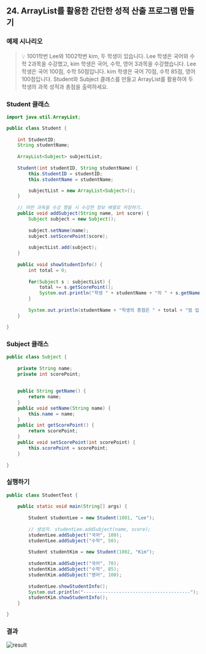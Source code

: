 ## 24. ArrayList를 활용한 간단한 성적 산출 프로그램 만들기

### 예제 시나리오

> 💡 1001학번 Lee와 1002학번 kim, 두 학생이 있습니다.
    Lee 학생은 국어와 수학 2과목을 수강했고, kim 학생은 국어,  수학, 영어 3과목을 수강했습니다.
    Lee 학생은 국어 100점, 수학 50점입니다.
    kim 학생은 국어 70점, 수학 85점, 영어 100점입니다.
    Student와 Subject 클래스를 만들고 ArrayList를 활용하여 두 학생의 과목 성적과 총점을 출력하세요.


### Student 클래스

```java
import java.util.ArrayList;

public class Student {
	
	int StudentID;
	String studentName;
	
	ArrayList<Subject> subjectList;
	
	Student(int studentID, String studentName) {
		this.StudentID = studentID;
		this.studentName = studentName;

		subjectList = new ArrayList<Subject>();
	}
	
	// 어떤 과목을 수강 했을 시 수강한 정보 배열로 저장하기.
	public void addSubject(String name, int score) {
		Subject subject = new Subject();
		
		subject.setName(name);
		subject.setScorePoint(score);
		
		subjectList.add(subject);
	}
	
	public void showStudentInfo() {
		int total = 0;
		
		for(Subject s : subjectList) {
			total += s.getScorePoint();
			System.out.println("학생 " + studentName + "의 " + s.getName() + " 과목 성적은" + s.getScorePoint() + "입니다.");
		}
		
		System.out.println(studentName + "학생의 총점은 " + total + "점 입니다.");
	}

}
```

### Subject 클래스

```java
public class Subject {
	
	private String name;
	private int scorePoint;
	
	
	public String getName() {
		return name;
	}
	public void setName(String name) {
		this.name = name;
	}
	public int getScorePoint() {
		return scorePoint;
	}
	public void setScorePoint(int scorePoint) {
		this.scorePoint = scorePoint;
	}
	
}
```

### 실행하기

```java
public class StudentTest {
	
	public static void main(String[] args) {
		
		Student studentLee = new Student(1001, "Lee");
		
		// 생성자. studentLee.addSubject(name, score);
		studentLee.addSubject("국어", 100);
		studentLee.addSubject("수학", 50);
		
		Student studentKim = new Student(1002, "Kim");
		
		studentKim.addSubject("국어", 70);
		studentKim.addSubject("수학", 85);
		studentKim.addSubject("영어", 100);
		
		studentLee.showStudentInfo();
		System.out.println("---------------------------------------");
		studentKim.showStudentInfo();
	}

}
```

### 결과

![result](https://t1.daumcdn.net/cafeattach/1Dzpp/9e10ca8118fa50df59015612853ea79118b81640)